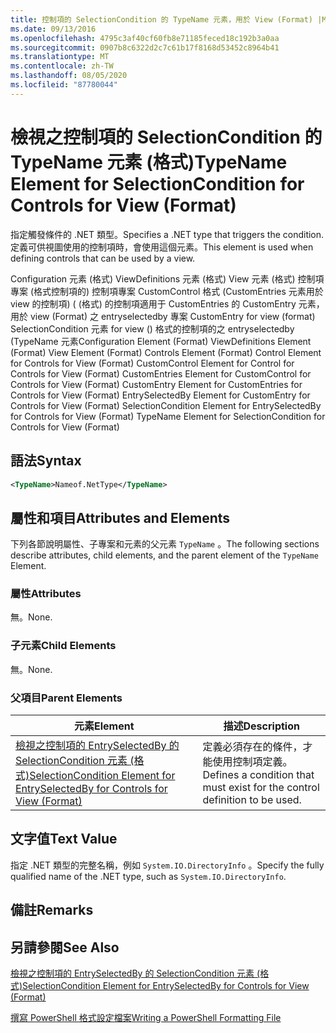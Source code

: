```yaml
---
title: 控制項的 SelectionCondition 的 TypeName 元素，用於 View (Format) |Microsoft Docs
ms.date: 09/13/2016
ms.openlocfilehash: 4795c3af40cf60fb8e71185feced18c192b3a0aa
ms.sourcegitcommit: 0907b8c6322d2c7c61b17f8168d53452c8964b41
ms.translationtype: MT
ms.contentlocale: zh-TW
ms.lasthandoff: 08/05/2020
ms.locfileid: "87780044"
---
```

# <a name="typename-element-for-selectioncondition-for-controls-for-view-format"></a><span data-ttu-id="d695d-102">檢視之控制項的 SelectionCondition 的 TypeName 元素 (格式)</span><span class="sxs-lookup"><span data-stu-id="d695d-102">TypeName Element for SelectionCondition for Controls for View (Format)</span></span>

<span data-ttu-id="d695d-103">指定觸發條件的 .NET 類型。</span><span class="sxs-lookup"><span data-stu-id="d695d-103">Specifies a .NET type that triggers the condition.</span></span> <span data-ttu-id="d695d-104">定義可供視圖使用的控制項時，會使用這個元素。</span><span class="sxs-lookup"><span data-stu-id="d695d-104">This element is used when defining controls that can be used by a view.</span></span>

<span data-ttu-id="d695d-105">Configuration 元素 (格式) ViewDefinitions 元素 (格式) View 元素 (格式) 控制項專案 (格式控制項的) 控制項專案 CustomControl 格式 (CustomEntries 元素用於 view 的控制項)  ( (格式) 的控制項適用于 CustomEntries 的 CustomEntry 元素，用於 view (Format) 之 entryselectedby 專案 CustomEntry for view (format) SelectionCondition 元素 for view () 格式的控制項的之 entryselectedby (TypeName 元素</span><span class="sxs-lookup"><span data-stu-id="d695d-105">Configuration Element (Format) ViewDefinitions Element (Format) View Element (Format) Controls Element (Format) Control Element for Controls for View (Format) CustomControl Element for Control for Controls for View (Format) CustomEntries Element for CustomControl for Controls for View (Format) CustomEntry Element for CustomEntries for Controls for View (Format) EntrySelectedBy Element for CustomEntry for Controls for View (Format) SelectionCondition Element for EntrySelectedBy for Controls for View (Format) TypeName Element for SelectionCondition for Controls for View (Format)</span></span>

## <a name="syntax"></a><span data-ttu-id="d695d-106">語法</span><span class="sxs-lookup"><span data-stu-id="d695d-106">Syntax</span></span>

```xml
<TypeName>Nameof.NetType</TypeName>

```

## <a name="attributes-and-elements"></a><span data-ttu-id="d695d-107">屬性和項目</span><span class="sxs-lookup"><span data-stu-id="d695d-107">Attributes and Elements</span></span>

<span data-ttu-id="d695d-108">下列各節說明屬性、子專案和元素的父元素 `TypeName` 。</span><span class="sxs-lookup"><span data-stu-id="d695d-108">The following sections describe attributes, child elements, and the parent element of the `TypeName` Element.</span></span>

### <a name="attributes"></a><span data-ttu-id="d695d-109">屬性</span><span class="sxs-lookup"><span data-stu-id="d695d-109">Attributes</span></span>

<span data-ttu-id="d695d-110">無。</span><span class="sxs-lookup"><span data-stu-id="d695d-110">None.</span></span>

### <a name="child-elements"></a><span data-ttu-id="d695d-111">子元素</span><span class="sxs-lookup"><span data-stu-id="d695d-111">Child Elements</span></span>

<span data-ttu-id="d695d-112">無。</span><span class="sxs-lookup"><span data-stu-id="d695d-112">None.</span></span>

### <a name="parent-elements"></a><span data-ttu-id="d695d-113">父項目</span><span class="sxs-lookup"><span data-stu-id="d695d-113">Parent Elements</span></span>

|<span data-ttu-id="d695d-114">元素</span><span class="sxs-lookup"><span data-stu-id="d695d-114">Element</span></span>|<span data-ttu-id="d695d-115">描述</span><span class="sxs-lookup"><span data-stu-id="d695d-115">Description</span></span>|
|-------------|-----------------|
|[<span data-ttu-id="d695d-116">檢視之控制項的 EntrySelectedBy 的 SelectionCondition 元素 (格式)</span><span class="sxs-lookup"><span data-stu-id="d695d-116">SelectionCondition Element for EntrySelectedBy for Controls for View (Format)</span></span>](./selectioncondition-element-for-entryselectedby-for-controls-for-view-format.md)|<span data-ttu-id="d695d-117">定義必須存在的條件，才能使用控制項定義。</span><span class="sxs-lookup"><span data-stu-id="d695d-117">Defines a condition that must exist for the control definition to be used.</span></span>|

## <a name="text-value"></a><span data-ttu-id="d695d-118">文字值</span><span class="sxs-lookup"><span data-stu-id="d695d-118">Text Value</span></span>

<span data-ttu-id="d695d-119">指定 .NET 類型的完整名稱，例如 `System.IO.DirectoryInfo` 。</span><span class="sxs-lookup"><span data-stu-id="d695d-119">Specify the fully qualified name of the .NET type, such as `System.IO.DirectoryInfo`.</span></span>

## <a name="remarks"></a><span data-ttu-id="d695d-120">備註</span><span class="sxs-lookup"><span data-stu-id="d695d-120">Remarks</span></span>

## <a name="see-also"></a><span data-ttu-id="d695d-121">另請參閱</span><span class="sxs-lookup"><span data-stu-id="d695d-121">See Also</span></span>

[<span data-ttu-id="d695d-122">檢視之控制項的 EntrySelectedBy 的 SelectionCondition 元素 (格式)</span><span class="sxs-lookup"><span data-stu-id="d695d-122">SelectionCondition Element for EntrySelectedBy for Controls for View (Format)</span></span>](./selectioncondition-element-for-entryselectedby-for-controls-for-view-format.md)

[<span data-ttu-id="d695d-123">撰寫 PowerShell 格式設定檔案</span><span class="sxs-lookup"><span data-stu-id="d695d-123">Writing a PowerShell Formatting File</span></span>](./writing-a-powershell-formatting-file.md)
